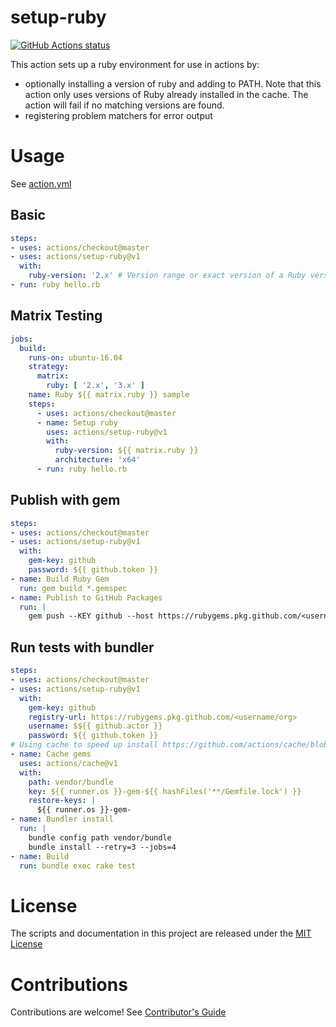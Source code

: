 # setup-ruby

<p align="left">
  <a href="https://github.com/actions/setup-ruby"><img alt="GitHub Actions status" src="https://github.com/actions/setup-ruby/workflows/Main%20workflow/badge.svg"></a>
</p>

This action sets up a ruby environment for use in actions by:

- optionally installing a version of ruby and adding to PATH. Note that this action only uses versions of Ruby already installed in the cache. The action will fail if no matching versions are found.
- registering problem matchers for error output

# Usage

See [action.yml](action.yml)

## Basic
```yaml
steps:
- uses: actions/checkout@master
- uses: actions/setup-ruby@v1
  with:
    ruby-version: '2.x' # Version range or exact version of a Ruby version to use, using semvers version range syntax.
- run: ruby hello.rb
```

## Matrix Testing
```yaml
jobs:
  build:
    runs-on: ubuntu-16.04
    strategy:
      matrix:
        ruby: [ '2.x', '3.x' ]
    name: Ruby ${{ matrix.ruby }} sample
    steps:
      - uses: actions/checkout@master
      - name: Setup ruby
        uses: actions/setup-ruby@v1
        with:
          ruby-version: ${{ matrix.ruby }}
          architecture: 'x64'
      - run: ruby hello.rb
```

## Publish with gem
```yaml
steps:
- uses: actions/checkout@master
- uses: actions/setup-ruby@v1
  with:
    gem-key: github
    password: ${{ github.token }} 
- name: Build Ruby Gem
  run: gem build *.gemspec
- name: Publish to GitHub Packages
  run: |
    gem push --KEY github --host https://rubygems.pkg.github.com/<username/org> *.gem
```

## Run tests with bundler
```yaml
steps:
- uses: actions/checkout@master
- uses: actions/setup-ruby@v1
  with:
    gem-key: github
    registry-url: https://rubygems.pkg.github.com/<username/org>
    username: $${{ github.actor }}
    password: ${{ github.token }} 
# Using cache to speed up install https://github.com/actions/cache/blob/master/examples.md#ruby---gem
- name: Cache gems
  uses: actions/cache@v1
  with:
    path: vendor/bundle
    key: ${{ runner.os }}-gem-${{ hashFiles('**/Gemfile.lock') }}
    restore-keys: |
      ${{ runner.os }}-gem-
- name: Bundler install
  run: |
    bundle config path vendor/bundle
    bundle install --retry=3 --jobs=4
- name: Build
  run: bundle exec rake test
```

# License

The scripts and documentation in this project are released under the [MIT License](LICENSE)

# Contributions

Contributions are welcome!  See [Contributor's Guide](docs/contributors.md)
